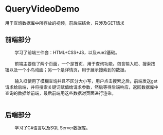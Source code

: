 # QueryVideoDemo
用于查询数据库中所存放的视频，前后端结合，只涉及GET请求
## 前端部分
&nbsp;&nbsp;&nbsp;&nbsp;&nbsp;&nbsp;&nbsp;&nbsp;学习了前端三件套：HTML+CSS+JS，以及vue2基础。<br/><br/>
&nbsp;&nbsp;&nbsp;&nbsp;&nbsp;&nbsp;&nbsp;&nbsp;前端主要做了两个页面，一个是首页，用于查询功能，包含输入框、搜索按钮以及一个小鸟动画；另一个是详情页，用于展示搜索到的数据。<br/><br/>
&nbsp;&nbsp;&nbsp;&nbsp;&nbsp;&nbsp;&nbsp;&nbsp;输入框使用了模糊查询并且不区分大小写，用户点击搜索之后，前端发送get请求给后端，并将搜索关键词赋值给请求参数，然后等待后端响应，返回数据库中查询的数据给前端，最后前端用这些数据对页面进行渲染。
<br/><br/>
## 后端部分
&nbsp;&nbsp;&nbsp;&nbsp;&nbsp;&nbsp;&nbsp;&nbsp;学习了C#语言以及SQL Server数据库。
